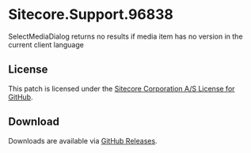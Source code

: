 # Sitecore.Support.96838
SelectMediaDialog returns no results if media item has no version in the current client language

## License  
This patch is licensed under the [Sitecore Corporation A/S License for GitHub](https://github.com/sitecoresupport/Sitecore.Support.96838/blob/master/LICENSE).  

## Download  
Downloads are available via [GitHub Releases](https://github.com/sitecoresupport/Sitecore.Support.96838/releases).  
